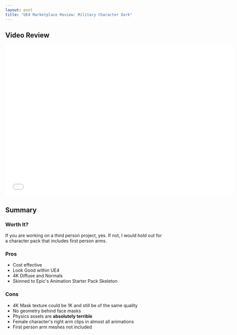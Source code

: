 ```yaml
---
layout: post
title: "UE4 Marketplace Review: Military Character Dark"
---
```


## Video Review

<iframe width="720" height="480" src="//www.youtube.com/embed/CYbBPkM-2x8" frameborder="0" allowfullscreen></iframe>

## Summary

### Worth It?

If you are working on a third person project, yes. If not, I would hold out for a character pack that includes first person arms.

### Pros

- Cost effective
- Look Good within UE4
- 4K Diffuse and Normals
- Skinned to Epic's Animation Starter Pack Skeleton

### Cons

- 4K Mask texture could be 1K and still be of the same quality
- No geometry behind face masks
- Physics assets are **absolutely terrible**
- Female character's right arm clips in almost all animations
- First person arm meshes not included
